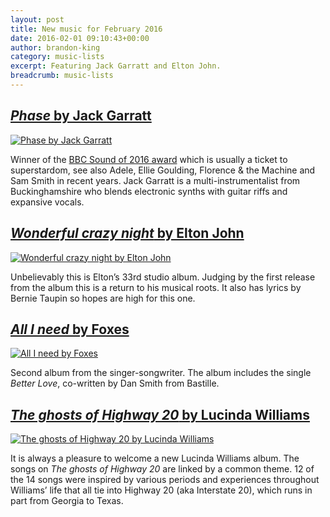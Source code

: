 ```yaml
---
layout: post
title: New music for February 2016
date: 2016-02-01 09:10:43+00:00
author: brandon-king
category: music-lists
excerpt: Featuring Jack Garratt and Elton John.
breadcrumb: music-lists
---
```

## [<cite>Phase</cite> by Jack Garratt](https://suffolk.spydus.co.uk/cgi-bin/spydus.exe/ENQ/OPAC/BIBENQ/13842969?QRY=CTIBIB%3C%20IRN(57600243)&QRYTEXT=Phase%20%5Bsound%20recording%5D)

[![Phase by Jack Garratt](http://suffolklibraries.co.uk/wp-content/uploads/2016/01/phase.jpg)](https://suffolk.spydus.co.uk/cgi-bin/spydus.exe/ENQ/OPAC/BIBENQ/13842969?QRY=CTIBIB%3C%20IRN(57600243)&QRYTEXT=Phase%20%5Bsound%20recording%5D)

Winner of the <a href="http://www.bbc.co.uk/programmes/profiles/C9lcVRzhmx1dzHq67SYMBz/1st-jack-garratt">BBC Sound of 2016 award</a> which is usually a ticket to superstardom, see also Adele, Ellie Goulding, Florence & the Machine and Sam Smith in recent years. Jack Garratt is a multi-instrumentalist from Buckinghamshire who blends electronic synths with guitar riffs and expansive vocals.

## [<cite>Wonderful crazy night</cite> by Elton John](https://suffolk.spydus.co.uk/cgi-bin/spydus.exe/ENQ/OPAC/BIBENQ/13844204?QRY=CTIBIB%3C%20IRN(57962861)&QRYTEXT=Wonderful%20crazy%20night%20%5Bsound%20recording%5D)

[![Wonderful crazy night by Elton John](http://suffolklibraries.co.uk/wp-content/uploads/2016/01/wonderful-crazy-night.jpg)](https://suffolk.spydus.co.uk/cgi-bin/spydus.exe/ENQ/OPAC/BIBENQ/13844204?QRY=CTIBIB%3C%20IRN(57962861)&QRYTEXT=Wonderful%20crazy%20night%20%5Bsound%20recording%5D)

Unbelievably this is Elton’s 33rd studio album. Judging by the first release from the album this is a return to his musical roots. It also has lyrics by Bernie Taupin so hopes are high for this one.

## [<cite>All I need</cite> by Foxes](https://suffolk.spydus.co.uk/cgi-bin/spydus.exe/ENQ/OPAC/BIBENQ/13849654?QRY=CTIBIB%3C%20IRN(20511193)&QRYTEXT=All%20I%20need%20%5Bsound%20recording%5D)

[![All I need by Foxes](http://suffolklibraries.co.uk/wp-content/uploads/2016/01/all-i-need.jpg)](https://suffolk.spydus.co.uk/cgi-bin/spydus.exe/ENQ/OPAC/BIBENQ/13849654?QRY=CTIBIB%3C%20IRN(20511193)&QRYTEXT=All%20I%20need%20%5Bsound%20recording%5D)

Second album from the singer-songwriter. The album includes the single <cite>Better Love</cite>, co-written by Dan Smith from Bastille.

## [<cite>The ghosts of Highway 20</cite> by Lucinda Williams](https://suffolk.spydus.co.uk/cgi-bin/spydus.exe/ENQ/OPAC/BIBENQ/13847941?QRY=CTIBIB%3C%20IRN(59883568)&QRYTEXT=The%20ghosts%20of%20Highway%2020%20%5Bsound%20recording%5D)

[![The ghosts of Highway 20 by Lucinda Williams](http://suffolklibraries.co.uk/wp-content/uploads/2016/01/the-ghost-of-highway-20.jpg)](https://suffolk.spydus.co.uk/cgi-bin/spydus.exe/ENQ/OPAC/BIBENQ/13847941?QRY=CTIBIB%3C%20IRN(59883568)&QRYTEXT=The%20ghosts%20of%20Highway%2020%20%5Bsound%20recording%5D)

It is always a pleasure to welcome a new Lucinda Williams album. The songs on <cite>The ghosts of Highway 20</cite> are linked by a common theme. 12 of the 14 songs were inspired by various periods and experiences throughout Williams&#8217; life that all tie into Highway 20 (aka Interstate 20), which runs in part from Georgia to Texas.
